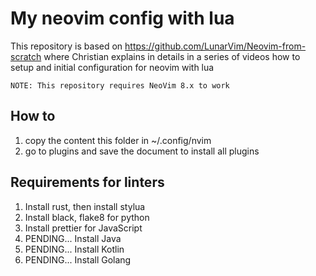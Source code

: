 # My neovim config with lua
This repository is based on https://github.com/LunarVim/Neovim-from-scratch where Christian explains in details in a series of videos how to setup and initial configuration for neovim with lua

`NOTE: This repository requires NeoVim 8.x to work`

## How to
1. copy the content this folder in ~/.config/nvim 
2. go to plugins and save the document to install all plugins

## Requirements for linters
1. Install rust, then install stylua
2. Install black, flake8 for python
3. Install prettier for JavaScript
4. PENDING... Install Java
4. PENDING... Install Kotlin
4. PENDING... Install Golang

